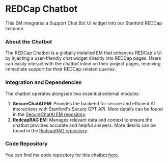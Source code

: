 # REDCap Chatbot

This EM integrates a Support Chat Bot UI widget into our Stanford REDCap instance.

### About the Chatbot

The REDCap Chatbot is a globally installed EM that enhances REDCap's UI by injecting a user-friendly chat widget directly into REDCap pages.
Users can easily interact with the chatbot inline on their project pages, receiving immediate support for their REDCap-related queries.

### Integration and Dependencies

The chatbot operates alongside two essential external modules:
1. **SecureChatAI EM**: Provides the backend for secure and efficient AI interactions with Stanford's Secure GPT API. More details can be found in the [SecureChatAI EM repository](https://github.com/susom/secureChatAI).
2. **RedcapRAG EM**: Manages relevant data and context to ensure the chatbot provides accurate and helpful answers. More details can be found in the [RedcapRAG repository](https://github.com/susom/RedcapRAG).

### Code Repository

You can find the code repository for this chatbot [here](https://github.com/susom/redcap-em-chatbot).

